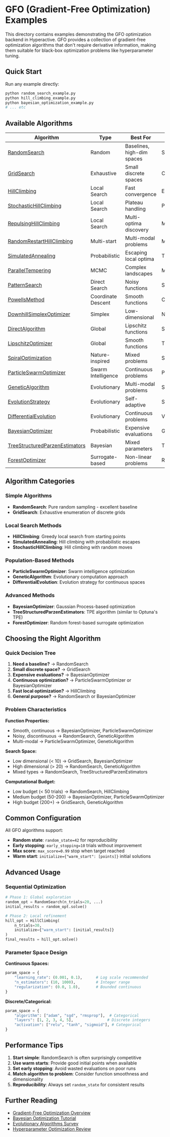# GFO (Gradient-Free Optimization) Examples

This directory contains examples demonstrating the GFO optimization backend in Hyperactive. GFO provides a collection of gradient-free optimization algorithms that don't require derivative information, making them suitable for black-box optimization problems like hyperparameter tuning.

## Quick Start

Run any example directly:
```bash
python random_search_example.py
python hill_climbing_example.py
python bayesian_optimization_example.py
# ... etc
```

## Available Algorithms

| Algorithm | Type | Best For | Characteristics |
|-----------|------|----------|-----------------|
| [RandomSearch](random_search_example.py) | Random | Baselines, high-dim spaces | Simple, parallel-friendly |
| [GridSearch](grid_search_example.py) | Exhaustive | Small discrete spaces | Complete coverage |
| [HillClimbing](hill_climbing_example.py) | Local Search | Fast convergence | Exploits local structure |
| [StochasticHillClimbing](stochastic_hill_climbing_example.py) | Local Search | Plateau handling | Probabilistic moves |
| [RepulsingHillClimbing](repulsing_hill_climbing_example.py) | Local Search | Multi-optima discovery | Memory-based repulsion |
| [RandomRestartHillClimbing](random_restart_hill_climbing_example.py) | Multi-start | Multi-modal problems | Multiple hill climbs |
| [SimulatedAnnealing](simulated_annealing_example.py) | Probabilistic | Escaping local optima | Temperature cooling |
| [ParallelTempering](parallel_tempering_example.py) | MCMC | Complex landscapes | Multi-temperature chains |
| [PatternSearch](pattern_search_example.py) | Direct Search | Noisy functions | Systematic patterns |
| [PowellsMethod](powells_method_example.py) | Coordinate Descent | Smooth functions | Conjugate directions |
| [DownhillSimplexOptimizer](downhill_simplex_example.py) | Simplex | Low-dimensional | Nelder-Mead method |
| [DirectAlgorithm](direct_algorithm_example.py) | Global | Lipschitz functions | Space division |
| [LipschitzOptimizer](lipschitz_optimizer_example.py) | Global | Smooth functions | Theoretical guarantees |
| [SpiralOptimization](spiral_optimization_example.py) | Nature-inspired | Mixed problems | Spiral search patterns |
| [ParticleSwarmOptimizer](particle_swarm_example.py) | Swarm Intelligence | Continuous problems | Population-based |
| [GeneticAlgorithm](genetic_algorithm_example.py) | Evolutionary | Multi-modal problems | Selection/crossover/mutation |
| [EvolutionStrategy](evolution_strategy_example.py) | Evolutionary | Self-adaptive | Strategy parameter evolution |
| [DifferentialEvolution](differential_evolution_example.py) | Evolutionary | Continuous problems | Vector differences |
| [BayesianOptimizer](bayesian_optimization_example.py) | Probabilistic | Expensive evaluations | Gaussian Process |
| [TreeStructuredParzenEstimators](tree_structured_parzen_estimators_example.py) | Bayesian | Mixed parameters | TPE algorithm |
| [ForestOptimizer](forest_optimizer_example.py) | Surrogate-based | Non-linear problems | Random Forest surrogates |

## Algorithm Categories

### Simple Algorithms
- **RandomSearch**: Pure random sampling - excellent baseline
- **GridSearch**: Exhaustive enumeration of discrete grids

### Local Search Methods
- **HillClimbing**: Greedy local search from starting points
- **SimulatedAnnealing**: Hill climbing with probabilistic escapes
- **StochasticHillClimbing**: Hill climbing with random moves

### Population-Based Methods
- **ParticleSwarmOptimizer**: Swarm intelligence optimization
- **GeneticAlgorithm**: Evolutionary computation approach
- **DifferentialEvolution**: Evolution strategy for continuous spaces

### Advanced Methods
- **BayesianOptimizer**: Gaussian Process-based optimization
- **TreeStructuredParzenEstimators**: TPE algorithm (similar to Optuna's TPE)
- **ForestOptimizer**: Random forest-based surrogate optimization

## Choosing the Right Algorithm

### Quick Decision Tree

1. **Need a baseline?** → RandomSearch
2. **Small discrete space?** → GridSearch
3. **Expensive evaluations?** → BayesianOptimizer
4. **Continuous optimization?** → ParticleSwarmOptimizer or BayesianOptimizer
5. **Fast local optimization?** → HillClimbing
6. **General purpose?** → RandomSearch or BayesianOptimizer

### Problem Characteristics

**Function Properties:**
- Smooth, continuous → BayesianOptimizer, ParticleSwarmOptimizer
- Noisy, discontinuous → RandomSearch, GeneticAlgorithm
- Multi-modal → ParticleSwarmOptimizer, GeneticAlgorithm

**Search Space:**
- Low dimensional (< 10) → GridSearch, BayesianOptimizer
- High dimensional (> 20) → RandomSearch, GeneticAlgorithm
- Mixed types → RandomSearch, TreeStructuredParzenEstimators

**Computational Budget:**
- Low budget (< 50 trials) → RandomSearch, HillClimbing
- Medium budget (50-200) → BayesianOptimizer, ParticleSwarmOptimizer
- High budget (200+) → GridSearch, GeneticAlgorithm

## Common Configuration

All GFO algorithms support:
- **Random state**: `random_state=42` for reproducibility
- **Early stopping**: `early_stopping=10` trials without improvement
- **Max score**: `max_score=0.99` stop when target reached
- **Warm start**: `initialize={"warm_start": [points]}` initial solutions

## Advanced Usage

### Sequential Optimization
```python
# Phase 1: Global exploration
random_opt = RandomSearch(n_trials=20, ...)
initial_results = random_opt.solve()

# Phase 2: Local refinement
hill_opt = HillClimbing(
    n_trials=30,
    initialize={"warm_start": [initial_results]}
)
final_results = hill_opt.solve()
```

### Parameter Space Design

**Continuous Spaces:**
```python
param_space = {
    "learning_rate": (0.001, 0.1),      # Log scale recommended
    "n_estimators": (10, 1000),         # Integer range
    "regularization": (0.0, 1.0),       # Bounded continuous
}
```

**Discrete/Categorical:**
```python
param_space = {
    "algorithm": ["adam", "sgd", "rmsprop"],  # Categorical
    "layers": [1, 2, 3, 4, 5],               # Discrete integers
    "activation": ["relu", "tanh", "sigmoid"], # Categorical
}
```

## Performance Tips

1. **Start simple**: RandomSearch is often surprisingly competitive
2. **Use warm starts**: Provide good initial points when available
3. **Set early stopping**: Avoid wasted evaluations on poor runs
4. **Match algorithm to problem**: Consider function smoothness and dimensionality
5. **Reproducibility**: Always set `random_state` for consistent results

## Further Reading

- [Gradient-Free Optimization Overview](https://en.wikipedia.org/wiki/Derivative-free_optimization)
- [Bayesian Optimization Tutorial](https://arxiv.org/abs/1807.02811)
- [Evolutionary Algorithms Survey](https://ieeexplore.ieee.org/document/6900297)
- [Hyperparameter Optimization Review](https://arxiv.org/abs/1502.02127)
